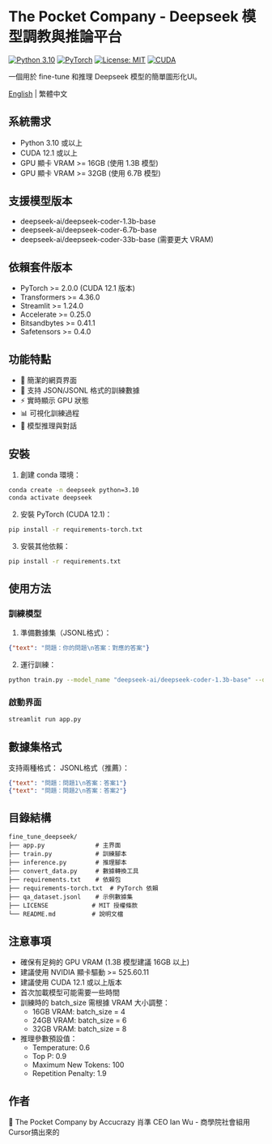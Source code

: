 # The Pocket Company - Deepseek 模型調教與推論平台

[![Python 3.10](https://img.shields.io/badge/Python-3.10-blue.svg)](https://www.python.org/downloads/release/python-3100/)
[![PyTorch](https://img.shields.io/badge/PyTorch-2.0%2B-red.svg)](https://pytorch.org/)
[![License: MIT](https://img.shields.io/badge/License-MIT-yellow.svg)](https://opensource.org/licenses/MIT)
[![CUDA](https://img.shields.io/badge/CUDA-12.1-green.svg)](https://developer.nvidia.com/cuda-toolkit)

一個用於 fine-tune 和推理 Deepseek 模型的簡單圖形化UI。

[English](README_en.md) | 繁體中文

## 系統需求

- Python 3.10 或以上
- CUDA 12.1 或以上
- GPU 顯卡 VRAM >= 16GB (使用 1.3B 模型)
- GPU 顯卡 VRAM >= 32GB (使用 6.7B 模型)

## 支援模型版本

- deepseek-ai/deepseek-coder-1.3b-base
- deepseek-ai/deepseek-coder-6.7b-base
- deepseek-ai/deepseek-coder-33b-base (需要更大 VRAM)

## 依賴套件版本

- PyTorch >= 2.0.0 (CUDA 12.1 版本)
- Transformers >= 4.36.0
- Streamlit >= 1.24.0
- Accelerate >= 0.25.0
- Bitsandbytes >= 0.41.1
- Safetensors >= 0.4.0

## 功能特點

- 🚀 簡潔的網頁界面
- 💾 支持 JSON/JSONL 格式的訓練數據
- ⚡ 實時顯示 GPU 狀態
- 📊 可視化訓練過程
- 🔮 模型推理與對話

## 安裝

1. 創建 conda 環境：
```bash
conda create -n deepseek python=3.10
conda activate deepseek
```

2. 安裝 PyTorch (CUDA 12.1)：
```bash
pip install -r requirements-torch.txt
```

3. 安裝其他依賴：
```bash
pip install -r requirements.txt
```

## 使用方法

### 訓練模型

1. 準備數據集（JSONL格式）：
```json
{"text": "問題：你的問題\n答案：對應的答案"}
```

2. 運行訓練：
```bash
python train.py --model_name "deepseek-ai/deepseek-coder-1.3b-base" --dataset_path "your_dataset.jsonl" --output_dir "fine_tuned_model"
```

### 啟動界面

```bash
streamlit run app.py
```

## 數據集格式

支持兩種格式：
 JSONL格式（推薦）：
```json
{"text": "問題：問題1\n答案：答案1"}
{"text": "問題：問題2\n答案：答案2"}
```



## 目錄結構

```
fine_tune_deepseek/
├── app.py              # 主界面
├── train.py            # 訓練腳本
├── inference.py        # 推理腳本
├── convert_data.py     # 數據轉換工具
├── requirements.txt    # 依賴包
├── requirements-torch.txt  # PyTorch 依賴
├── qa_dataset.jsonl    # 示例數據集
├── LICENSE            # MIT 授權條款
└── README.md          # 說明文檔
```

## 注意事項

- 確保有足夠的 GPU VRAM (1.3B 模型建議 16GB 以上)
- 建議使用 NVIDIA 顯卡驅動 >= 525.60.11
- 建議使用 CUDA 12.1 或以上版本
- 首次加載模型可能需要一些時間
- 訓練時的 batch_size 需根據 VRAM 大小調整：
  - 16GB VRAM: batch_size = 4
  - 24GB VRAM: batch_size = 6
  - 32GB VRAM: batch_size = 8
- 推理參數預設值：
  - Temperature: 0.6
  - Top P: 0.9
  - Maximum New Tokens: 100
  - Repetition Penalty: 1.9

## 作者

🏢 The Pocket Company by Accucrazy 肖準 
CEO Ian Wu - 商學院社會組用Cursor搞出來的
